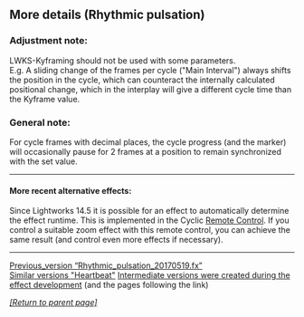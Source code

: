 ## More details (Rhythmic pulsation)

### Adjustment note: 
LWKS-Kyframing should not be used with some parameters.  
E.g. A sliding change of the frames per cycle ("Main Interval") always shifts the position in the cycle, which can counteract the internally calculated positional change, which in the interplay will give a different cycle time than the Kyframe value.

### General note:
For cycle frames with decimal places, the cycle progress (and the marker) will occasionally pause for 2 frames at a position to remain synchronized with the set value.

--------------------------------------------------------------------------

#### More recent alternative effects:
Since Lightworks 14.5 it is possible for an effect to automatically determine the effect runtime. This is implemented in the Cyclic
<a href="https://www.lwks.com/index.php?option=com_kunena&func=view&catid=7&id=188603&Itemid=81#ftop" target="blank">Remote Control</a>. If you control a suitable zoom effect with this remote control, you can achieve the same result (and control even more effects if necessary).

---------------------------------------------------------------------------

<a href="../Previous_versions/Rhythmic_pulsation_20170519.fx" download>Previous_version “Rhythmic_pulsation_20170519.fx”</a>  
<a href="https://www.lwks.com/index.php?option=com_kunena&func=view&catid=7&id=121275&Itemid=81#121626" target="blank">Similar versions "Heartbeat"</a>
<a href="https://www.lwks.com/index.php?option=com_kunena&func=view&catid=7&id=9259&limit=15&limitstart=840&Itemid=81#122190" target="blank">Intermediate versions were created during the effect development</a>
(and the pages following the link)

*[[Return to parent page]](../README.md)*  




